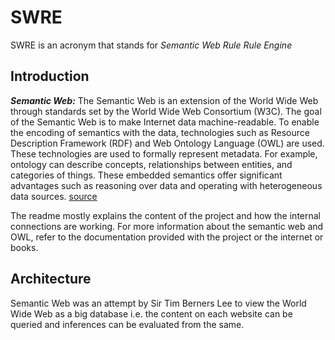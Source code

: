 # SWRE

SWRE is an acronym that stands for _Semantic Web Rule Rule Engine_


## Introduction

***Semantic Web:*** The Semantic Web is an extension of the World Wide Web through standards set by the World Wide Web Consortium (W3C). The goal of the Semantic Web is to make Internet data machine-readable. To enable the encoding of semantics with the data, technologies such as Resource Description Framework (RDF) and Web Ontology Language (OWL) are used. These technologies are used to formally represent metadata. For example, ontology can describe concepts, relationships between entities, and categories of things. These embedded semantics offer significant advantages such as reasoning over data and operating with heterogeneous data sources. [source](http://github.com)

The readme mostly explains the content of the project and how the internal connections are working. For more information about the semantic web and OWL, refer to the documentation provided with the project or the internet or books.

## Architecture

Semantic Web was an attempt by Sir Tim Berners Lee to view the World Wide Web as a big database i.e. the content on each website can be queried and inferences can be evaluated from the same. 
